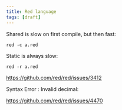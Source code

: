 ```yaml
---
title: Red language
tags: [draft]
---
```


Shared is slow on first compile, but then fast:

~~~
red -c a.red
~~~

Static is always slow:

~~~
red -r a.red
~~~

<https://github.com/red/red/issues/3412>

Syntax Error : Invalid decimal:

<https://github.com/red/red/issues/4470>
